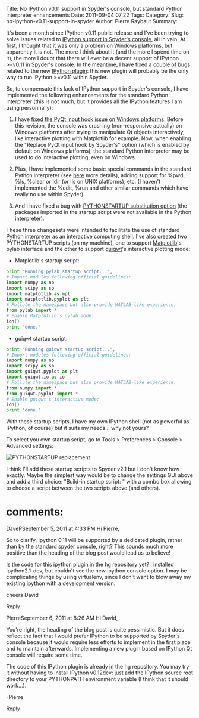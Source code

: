 Title: No IPython v0.11 support in Spyder's console, but standard Python interpreter enhancements
Date: 2011-09-04 07:22
Tags: 
Category: 
Slug: no-ipython-v0.11-support-in-spyder
Author: Pierre Raybaut
Summary: 

It's been a month since IPython v0.11 public release and I've been trying to solve issues related to [IPython support in Spyder's console](http://code.google.com/p/spyderlib/issues/detail?id=727), all in vain. At first, I thought that it was only a problem on Windows platforms, but apparently it is not. The more I think about it (and the more I spend time on it), the more I doubt that there will ever be a decent support of IPython >=v0.11 in Spyder's console. In the meantime, I have fixed a couple of bugs related to the new [IPython plugin](http://spyder-ide.blogspot.com/2011/08/preview-of-new-ipython-plugin-for.html): this new plugin will probably be the only way to run IPython >=v0.11 within Spyder.

So, to compensate this lack of IPython support in Spyder's console, I have implemented the following enhancements for the standard Python interpreter (this is not much, but it provides all the IPython features I am using personnally):

1. I have [fixed the PyQt input hook issue on Windows platforms](http://code.google.com/p/spyderlib/source/detail?r=187d52472ec8616ccce5713c09bcf9b73ea4f1fb). Before this revision, the console was crashing (non-responsive actually) on Windows platforms after trying to manipulate Qt objects interactively, like interactive plotting with Matplotlib for example. Now, when enabling the "Replace PyQt input hook by Spyder's" option (which is enabled by default on Windows platforms), the standard Python interpreter may be used to do interactive plotting, even on Windows.

1. Plus, I have implemented some basic special commands in the standard Python interpreter (see [here](http://code.google.com/p/spyderlib/source/detail?r=07394d8b179087e8be2f6a629e096ed3c4c4c14e) more details), adding support for %pwd, %ls, %clear or !dir (or !ls on UNIX platforms), etc. (I haven't implemented the %edit, %run and other similar commands which have really no use within Spyder).

1. And I have fixed a bug with [PYTHONSTARTUP substitution option](http://code.google.com/p/spyderlib/source/detail?r=2d7929020f3e7756dfc4456d5653fda66759c3c9) (the packages imported in the startup script were not available in the Python interpreter).

These three changesets were intended to facilitate the use of standard Python interpreter as an interactive computing shell. I've also created two PYTHONSTARTUP scripts (on my machine), one to support [Matplotlib](http://matplotlib.sourceforge.net/)'s pylab interface and the other to support [guiqwt](http://code.google.com/p/guiqwt/)'s interactive plotting mode:

* Matplotlib's startup script:

```python
print "Running pylab startup script...",
# Import modules following official guidelines:
import numpy as np
import scipy as sp
import matplotlib as mpl
import matplotlib.pyplot as plt
# Pollute the namespace but also provide MATLAB-like experience:
from pylab import *
# Enable Matplotlib's pylab mode:
ion()
print "done."
```

* guiqwt startup script:

```python
print "Running guiqwt startup script...",
# Import modules following official guidelines:
import numpy as np
import scipy as sp
import guiqwt.pyplot as plt
import guiqwt.io as io
# Pollute the namespace but also provide MATLAB-like experience:
from numpy import *
from guiqwt.pyplot import *
# Enable guiqwt's interactive mode:
ion()
print "done."
```

With these startup scripts, I have my own IPython shell (not as powerful as IPython, of course) but it suits my needs... why not yours?

To select you own startup script, go to Tools > Preferences > Console > Advanced settings:

![PYTHONSTARTUP replacement](/images/blog/a.png)

I think I'll add these startup scripts to Spyder v2.1 but I don't know how exactly. Maybe the simplest way would be to change the settings GUI above and add a third choice: "Build-in startup script: " with a combo box allowing to choose a script between the two scripts above (and others).

comments:
=========

DavePSeptember 5, 2011 at 4:33 PM
Hi Pierre,

So to clarify, Ipython 0.11 will be supported by a dedicated plugin, rather than by the standard spyder console, right? This sounds much more positive than the heading of the blog post would lead us to believe!

Is the code for this ipython plugin in the hg repository yet? I installed ipython2.1-dev, but couldn't see the new ipython console option. I may be complicating things by using virtualenv, since I don't want to blow away my existing ipython with a development version.

cheers
David

Reply

PierreSeptember 6, 2011 at 8:26 AM
Hi David,

You're right, the heading of the blog post is quite pessimistic. But it does reflect the fact that I would prefer IPython to be supported by Spyder's console because it would require less efforts to implement in the first place and to maintain afterwards. Implementing a new plugin based on IPython Qt console will require some time.

The code of this IPython plugin is already in the hg repository. You may try it without having to install IPython v0.12dev: just add the IPython source root directory to your PYTHONPATH environment variable (I think that it should work...).

-Pierre

Reply
